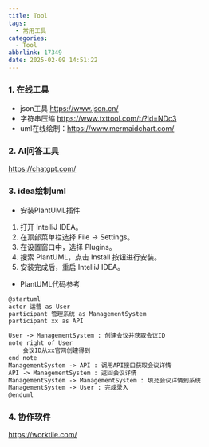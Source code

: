 ```yaml
---
title: Tool
tags:
  - 常用工具
categories:
  - Tool
abbrlink: 17349
date: 2025-02-09 14:51:22
---
```


### 1. 在线工具
* json工具 https://www.json.cn/
* 字符串压缩 https://www.txttool.com/t/?id=NDc3
* uml在线绘制：https://www.mermaidchart.com/

### 2. AI问答工具
https://chatgpt.com/

### 3. idea绘制uml
* 安装PlantUML插件
1. 打开 IntelliJ IDEA。
2. 在顶部菜单栏选择 File -> Settings。
3. 在设置窗口中，选择 Plugins。
4. 搜索 PlantUML，点击 Install 按钮进行安装。
5. 安装完成后，重启 IntelliJ IDEA。
* PlantUML代码参考
```dtd
@startuml
actor 运营 as User
participant 管理系统 as ManagementSystem
participant xx as API

User -> ManagementSystem : 创建会议并获取会议ID
note right of User
    会议ID从xx官网创建得到
end note
ManagementSystem -> API : 调用API接口获取会议详情
API -> ManagementSystem : 返回会议详情
ManagementSystem -> ManagementSystem : 填充会议详情到系统
ManagementSystem -> User : 完成录入
@enduml

```

### 4. 协作软件
https://worktile.com/

